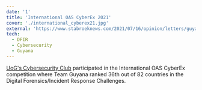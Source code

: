 ```yaml
---
date: '1'
title: 'International OAS CyberEx 2021'
cover: './international_cyberex21.jpg'
external: 'https://www.stabroeknews.com/2021/07/16/opinion/letters/guyana-was-well-represented-at-the-oass-virtual-international-cyberex-2021-competition/'
tech:
  - DFIR
  - Cybersecurity
  - Guyana
---
```


[UoG's Cybersecurity Club](https://www.instagram.com/uogcyberclub/) participated in the International OAS CyberEx competition where Team Guyana ranked 36th out of 82 countries in the Digital Forensics/Incident Response Challenges.
